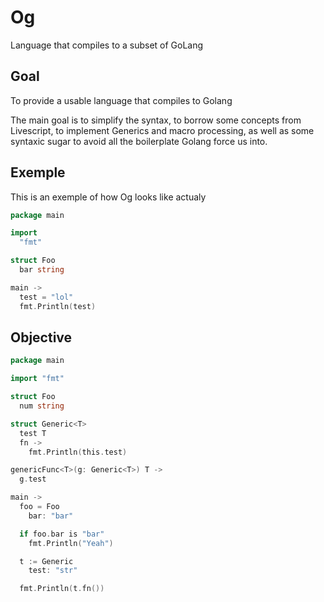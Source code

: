 # Og
Language that compiles to a subset of GoLang

## Goal

To provide a usable language that compiles to Golang

The main goal is to simplify the syntax, to borrow some concepts from Livescript, to implement Generics and macro processing, as well as some syntaxic sugar to avoid all the boilerplate Golang force us into.

## Exemple

This is an exemple of how Og looks like actualy

```go
package main

import
  "fmt"

struct Foo
  bar string

main ->
  test = "lol"
  fmt.Println(test)
```

## Objective

```go
package main

import "fmt"

struct Foo
  num string

struct Generic<T>
  test T
  fn ->
    fmt.Println(this.test)

genericFunc<T>(g: Generic<T>) T ->
  g.test

main ->
  foo = Foo
    bar: "bar"

  if foo.bar is "bar"
    fmt.Println("Yeah")

  t := Generic
    test: "str"

  fmt.Println(t.fn())
```
